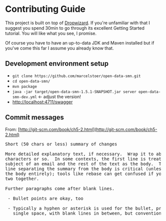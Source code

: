 # Contributing Guide
This project is built on top of [Dropwizard](http://dropwizard.io/). If you're unfamiliar with that I suggest you spend 30min to go through its excellent Getting Started tutorial. You will like what you see, I promise.

Of course you have to have an up-to-data JDK and Maven installed but if you've come this far I assume you already know that.

## Development environment setup
- `git clone https://github.com/marcelstoer/open-data-smn.git`
- `cd open-data-smn/`
- `mvn package`
- `java -jar target/open-data-smn-1.5.1-SNAPSHOT.jar server open-data-smn-dev.yml` <- adjust the version!
- [http://localhost:4711/swagger](http://localhost:4711/swagger)

## Commit messages

From: [http://git-scm.com/book/ch5-2.html](http://git-scm.com/book/ch5-2.html)
<pre>
Short (50 chars or less) summary of changes

More detailed explanatory text, if necessary.  Wrap it to about 72
characters or so.  In some contexts, the first line is treated as the
subject of an email and the rest of the text as the body.  The blank
line separating the summary from the body is critical (unless you omit
the body entirely); tools like rebase can get confused if you run the
two together.

Further paragraphs come after blank lines.

 - Bullet points are okay, too

 - Typically a hyphen or asterisk is used for the bullet, preceded by a
   single space, with blank lines in between, but conventions vary here
</pre>
